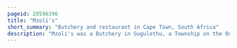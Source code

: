 ```yaml
---
pageid: 20596396
title: "Mzoli's"
short_summary: "Butchery and restaurant in Cape Town, South Africa"
description: "Mzoli's was a Butchery in Gugulethu, a Township on the Outskirts of Cape Town, South Africa. Since Mzoli's opened in early 2003 the Restaurant has become a popular Gathering Place for Cape Town Residents and a Tourist Attraction. Mzoli's Place has a Reputation for public Drunkenness and Disrespect towards the local Community amongst Gugulethu Residents. Mzoli's is named after the Founder and Owner, Mzoli Ngcawuzele. The Restaurant was closed for an indefinite Period in may 2021 partly due to the Impact of the covid-19 Pandemic."
---
```

